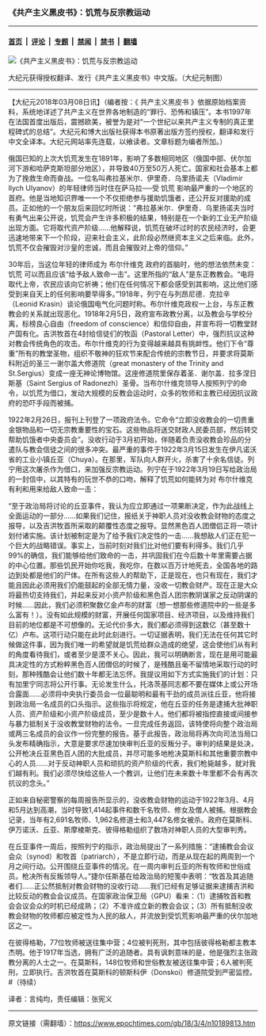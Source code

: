 ### 《共产主义黑皮书》：饥荒与反宗教运动

---

#### [首页](../../../..?n10189813) &nbsp;|&nbsp; [评论](../../../../../epoch-comment?n10189813) &nbsp;|&nbsp; [专题](../../../../../epoch-special?n10189813) &nbsp;|&nbsp; [禁闻](../../../../../epoch-news?n10189813) &nbsp;|&nbsp; [禁书](../../../../../books?n10189813) &nbsp;|&nbsp; [翻墙](https://github.com/gfw-breaker/nogfw/blob/master/README.md?n10189813)


<div><img alt="《共产主义黑皮书》：饥荒与反宗教运动" class="attachment-djy_600_400 size-djy_600_400 wp-post-image" src="https://i.epochtimes.com/assets/uploads/2017/12/dcbb5ad1ea37934a168afd29d68d142e-600x400.jpg"/>
<div class="caption">
 <p>
  大纪元获得授权翻译、发行《共产主义黑皮书》中文版。（大纪元制图）
 </p>
</div></div><hr/><div class="post_content" id="artbody" itemprop="articleBody">
 <!-- article content begin -->
 <p>
  【大纪元2018年03月08日讯】（编者按：《
  <ok href="https://www.epochtimes.com/gb/tag/%E5%85%B1%E4%BA%A7%E4%B8%BB%E4%B9%89%E9%BB%91%E7%9A%AE%E4%B9%A6.html">
   共产主义黑皮书
  </ok>
  》依据原始档案资料，系统地详述了共产主义在世界各地制造的“罪行、恐怖和镇压”。本书1997年在法国首度出版后，震撼欧美，被誉为是对“一个世纪以来共产主义专制的真正里程碑式的总结”。大纪元和博大出版社获得本书原著出版方签约授权，翻译和发行中文全译本。大纪元网站率先连载，以飨读者。文章标题为编者所加。）
 </p>
 <p>
  俄国已知的上次大饥荒发生在1891年，影响了多数相同地区（俄国中部、伏尔加河下游和哈萨克斯坦部分地区），并导致40万至50万人死亡。国家和社会基本上都为了挽救生命而奋战。一位名叫弗拉基米尔．伊里奇．乌里扬诺夫（Vladimir Ilych Ulyanov）的年轻律师当时住在萨马拉──受
  <ok href="https://www.epochtimes.com/gb/tag/%E9%A5%A5%E8%8D%92.html">
   饥荒
  </ok>
  影响最严重的一个地区的首府。他是当地知识界唯一一个不仅拒绝参与援助饥饿者，还公开反对援助的成员。正如他的一个朋友后来回忆时所说：“弗拉基米尔．伊里奇．乌里扬诺夫当时有勇气出来公开说，饥荒会产生许多积极的结果，特别是在一个新的工业无产阶级出现方面。它将取代资产阶级……他解释说，饥荒在破坏过时的农民经济时，会更迅速地带来下一个阶段，迎来社会主义，此阶段必然继资本主义之后来临。此外，饥荒不仅会摧毁对沙皇的忠诚，而且会摧毁对上帝的信仰。”
 </p>
 <p>
  30年后，当这位年轻的律师成为
  <ok href="https://www.epochtimes.com/gb/tag/%E5%B8%83%E5%B0%94%E4%BB%80%E7%BB%B4%E5%85%8B.html">
   布尔什维克
  </ok>
  政府的首脑时，他的想法依然未变：
  <ok href="https://www.epochtimes.com/gb/tag/%E9%A5%A5%E8%8D%92.html">
   饥荒
  </ok>
  可以而且应该“给予敌人致命一击”。这里所指的“敌人”是东正教教会。“电将取代上帝，农民应该向它祈祷；他们在任何情况下都会感受到其影响，这比他们感受到来自天上的任何影响要早得多。”1918年，列宁在与列昂尼德．克拉辛（Leonid Krasin）谈论俄国电气化问题时称。布尔什维克政权一上台，与东正教教会的关系就出现恶化。1918年2月5日，政府宣布政教分离，以及教会与学校分离，标榜良心自由（freedom of conscience）和信仰自由，并宣布将一切教堂财产国有化。吉洪牧首在4封给信徒们的牧函（Pastoral Letter）中，强烈抗议这种对教会传统角色的攻击。布尔什维克的行为变得越来越具有挑衅性。他们下令“尊重”所有的教堂圣物，组织不敬神的狂欢节来配合传统的宗教节日，并要求将莫斯科附近的圣三一谢尔盖大修道院（great monastery of the Trinity and St.Sergius）变成一座无神论博物馆。这座修道院里保存着圣．谢尔盖．拉多涅日斯基（Saint Sergius of Radonezh）圣骨。当布尔什维克领导人按照列宁的命令，以饥荒为借口，发动大规模的反教会运动时，众多的牧师和主教已经因抗议政府的恐吓手段而被捕。
 </p>
 <p>
  1922年2月26日，报刊上刊登了一项政府法令。它命令“立即没收教会的一切贵重金银物品和一切无宗教重要性的宝石。这些物品将送交财政人民委员部，然后转交帮助饥饿者中央委员会”。没收行动于3月初开始，伴随着负责没收教会珍品的分遣队与教会信徒之间的很多冲突。最严重的事件于1922年3月15日发生在伊凡诺沃省的工业小镇丘亚（Chuya）。在那里，军队向人群开火，杀害了十余名信徒。列宁用这次屠杀作为借口，来加强反宗教运动。列宁在于1922年3月19日写给政治局的一封信中，以其特有的玩世不恭的口吻，解释了饥荒如何能转为对
  <ok href="https://www.epochtimes.com/gb/tag/%E5%B8%83%E5%B0%94%E4%BB%80%E7%BB%B4%E5%85%8B.html">
   布尔什维克
  </ok>
  有利和用来给敌人致命一击：
 </p>
 <p>
  “至于政治局将讨论的丘亚事件，我认为应立即通过一项果断决定，作为此战线上全面运动的一部分……如果我们记住，报纸关于神职人员对没收教会财物的态度之报导，以及吉洪牧首所采取的颠覆性态度之报导。显然黑色百人团僧侣正将一项计划付诸实施。该计划被制定是为了给予我们决定性的一击……我想敌人们正在犯一个巨大的战略错误。事实上，当前时刻对我们比对他们要有利得多。我们几乎99%的确信，我们能够给他们致命的一击，并巩固我们在今后数十年里需要占据的中心位置。那些饥民开始你吃我，我吃你，在数以百万计地死去，全国各地的路边到处都是他们的尸体。在所有这些人的帮助下，正是现在，也只有现在，我们才能且因此必须用我们仍能鼓起的全部无情力量，没收一切教会财产。现在正是大众将最热切支持我们，并起来反对小资产阶级和黑色百人团宗教阴谋家之反动阴谋的时候……因此，我们必须积聚数亿金卢布的财富（想一想那些修道院中的一些是多么富有！）。没有如此规模的财富，开展任何国家项目、经济项目，以及维持我们目前的地位都是不可想像的。无论代价多大，我们都必须得到这数亿（甚至数十亿）卢布。这项行动只能在此时此刻进行。一切证据表明，我们无法在任何其它时候做这件事，因为我们唯一的希望就是饥荒给群众造成的绝望，这会使他们从有利的角度看待我们，或者至少是漠不关心。因此，我可以明确断言，现在是用可能最具决定性的方式粉粹黑色百人团僧侣的时候了，是残酷且毫不留情地采取行动的时刻，那种残酷会让他们数十年都无法忘怀。我提议用如下方式实施我们的计划：只有加里宁同志将公开行事。无论发生什么，托洛茨基同志都不要在媒体上或公开场合露面……必须将中央执行委员会一位最聪明和最有干劲的成员派往丘亚，他将接到政治局一名成员的口头指示。这些指示将规定，他在丘亚的任务是逮捕大批神职人员、资产阶级和小资产阶级成员，至少是数十人。他们都将被指控直接或间接参与暴力抵制关于没收教堂财物的法令。一旦完成任务返回，该特使将向整个政治局或两三名成员的会议作一份完整的报告。基于此报告，政治局将再次向司法当局口头发布精确指示，大意是要求尽速加快审判丘亚的反叛分子。审判的结果是处决，公开枪决丘亚黑色百人团的大批成员，并尽可能多地枪决莫斯科和其他重要宗教中心的人员……对于反动神职人员和顽抗的资产阶级的代表，我们枪毙越多，就对我们越有利。我们必须尽快给这些人一个教训，让他们在未来数十年里都不会有再次抗议的念头。”
 </p>
 <p>
  正如来自秘密警察的每周报告所显示的，没收教会财物的运动于1922年3月、4月和5月达到高潮，当时导致1,414起事件和数千名牧师、修女及僧人被捕。根据教会记录，当年有2,691名牧师、1,962名修道士和3,447名修女被杀。政府在莫斯科、伊万诺沃、丘亚、斯摩棱斯克、彼得格勒组织了数场对神职人员的大型审判秀。
 </p>
 <p>
  在丘亚事件一周后，按照列宁的指示，政治局提出了一系列措施：“逮捕教会会议会众（synod）和牧首（patriarch），不是立即行动，而是从现在起的两周到一个月之间行动。公开围绕丘亚事件的情况。在一周内审判丘亚的所有牧师和世俗成员。枪决所有反叛领导人。”捷尔任斯基在给政治局的短笺中表明：“牧首及其追随者们……正公然抵制对教会财物的没收行动……我们已经有足够证据来逮捕吉洪和比较反动的教会会议成员。在国家政治保卫局（GPU）看来：（1）逮捕牧首和教会会议会众的时机已经成熟；（2）不准许成立新的教会会议；（3）所有抵制没收教会财物的牧师都应被定性为人民的敌人，并流放到受饥荒影响最严重的伏尔加地区之一。
 </p>
 <p>
  在彼得格勒，77位牧师被送往集中营；4位被判死刑，其中包括彼得格勒都主教本杰明。他于1917年当选，拥有广泛的追随者。具有讽刺意味的是，他是强烈主张政教分离的人士之一。在莫斯科，148位牧师和世俗教友被送往集中营；6人被判死刑，立即执行。吉洪牧首在莫斯科的顿斯科伊（Donskoi）修道院受到严密监控。#（待续）
 </p>
 <p>
  译者：言纯均，责任编辑：张宪义
 </p>
 <!-- article content end -->
 <div id="below_article_ad">
 </div>
</div>


---

原文链接（需翻墙）：https://www.epochtimes.com/gb/18/3/4/n10189813.htm